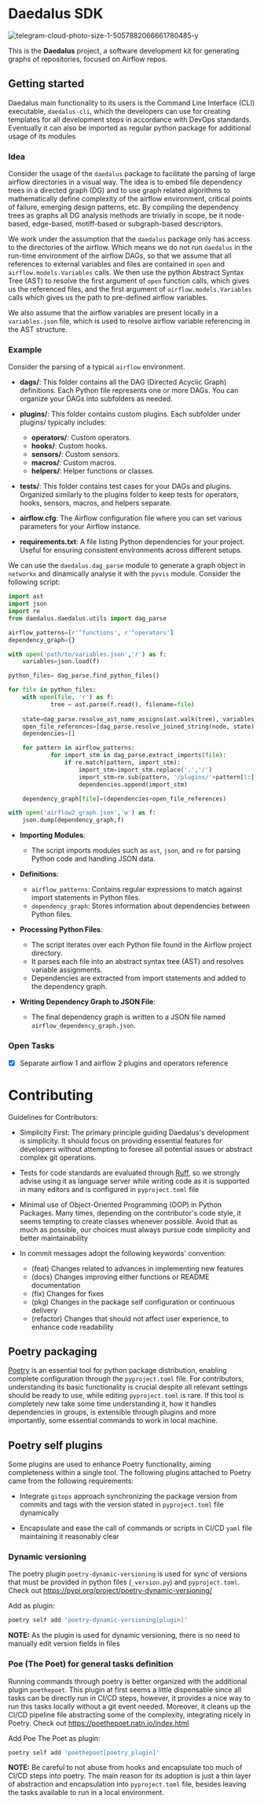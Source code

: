 # Daedalus SDK
![telegram-cloud-photo-size-1-5057882066661780485-y](https://github.com/bigrogerio/daedalus/assets/62626374/2eec58ce-edf5-47ed-b2eb-e23105cc48d1)

This is the **Daedalus** project, a software development kit for generating
graphs of repositories, focused on Airflow repos.

## Getting started

Daedalus main functionality to its users is the Command Line Interface (CLI)
executable, `daedalus-cli`, which the developers can use for creating templates for
all development steps in accordance with DevOps standards. Eventually it can
also be imported as regular python package for additional usage of its modules

### Idea
Consider the usage of the `daedalus` package to facilitate the parsing of large airflow
directories in a visual way. The idea is to embed file dependency trees in a directed graph (DG)
and to use graph related algorithms to mathematically define complexity of the airflow environment,
critical points of failure, emerging design patterns, etc. By compiling the dependency trees as graphs
all DG analysis methods are trivially in scope, be it node-based, edge-based, motiff-based or subgraph-based
descriptors.

We work under the assumption that the `daedalus` package only has access to the directories of the airflow.
Which means we do not run `daedalus` in the run-time environment of the airflow DAGs, so that we assume that
all references to external variables and files are contained in `open` and `airflow.models.Variables` calls.
We then use the python Abstract Syntax Tree (AST) to resolve the first argument of `open` function calls, 
which gives us the referenced files, and the first argument of `airflow.models.Variables` calls which gives us
the path to pre-defined airflow variables.

We also assume that the airflow variables are present locally in a `variables.json` file, which is used to resolve
airflow variable referencing in the AST structure.

### Example
Consider the parsing of a typical `airflow` environment. 

- **dags/**: This folder contains all the DAG (Directed Acyclic Graph) definitions. Each Python file represents one or more DAGs. You can organize your DAGs into subfolders as needed.

- **plugins/**: This folder contains custom plugins. Each subfolder under plugins/ typically includes:
  - **operators/**: Custom operators.
  - **hooks/**: Custom hooks.
  - **sensors/**: Custom sensors.
  - **macros/**: Custom macros.
  - **helpers/**: Helper functions or classes.

- **tests/**: This folder contains test cases for your DAGs and plugins. Organized similarly to the plugins folder to keep tests for operators, hooks, sensors, macros, and helpers separate.

- **airflow.cfg**: The Airflow configuration file where you can set various parameters for your Airflow instance.

- **requirements.txt**: A file listing Python dependencies for your project. Useful for ensuring consistent environments across different setups.

We can use the `daedalus.dag_parse` module to generate a graph object in `networkx` and dinamically analyse it with the `pyvis` module.
Consider the following script:
```python
import ast
import json
import re
from daedalus.daedalus.utils import dag_parse

airflow_patterns=[r'^functions', r'^operators']
dependency_graph={}

with open('path/to/variables.json','r') as f:
    variables=json.load(f)

python_files= dag_parse.find_python_files()

for file in python_files:
    with open(file, 'r') as f:
            tree = ast.parse(f.read(), filename=file)
            
    state=dag_parse.resolve_ast_name_assigns(ast.walk(tree), variables)
    open_file_references=[dag_parse.resolve_joined_string(node, state) for node in dag_parse.extract_file_references(file)]
    dependencies=[]

    for pattern in airflow_patterns:
            for import_stm in dag_parse.extract_imports(file):
                if re.match(pattern, import_stm):
                    import_stm=import_stm.replace('.','/')    
                    import_stm=re.sub(pattern, '/plugins/'+pattern[1:], import_stm)
                    dependencies.append(import_stm)

    dependency_graph[file]=(dependencies+open_file_references)

with open('airflow2_graph.json','w') as f:
    json.dump(dependency_graph,f)
```

- **Importing Modules**:
  - The script imports modules such as `ast`, `json`, and `re` for parsing Python code and handling JSON data.

- **Definitions**:
  - `airflow_patterns`: Contains regular expressions to match against import statements in Python files.
  - `dependency_graph`: Stores information about dependencies between Python files.

- **Processing Python Files**:
  - The script iterates over each Python file found in the Airflow project directory.
  - It parses each file into an abstract syntax tree (AST) and resolves variable assignments.
  - Dependencies are extracted from import statements and added to the dependency graph.

- **Writing Dependency Graph to JSON File**:
  - The final dependency graph is written to a JSON file named `airflow_dependency_graph.json`.


### Open Tasks

- [x] Separate airflow 1 and airflow 2 plugins and operators reference

# Contributing

Guidelines for Contributors:

- Simplicity First: The primary principle guiding Daedalus's development is
simplicity. It should focus on providing essential features for developers
without attempting to foresee all potential issues or abstract complex git
operations.

- Tests for code standards are evaluated through [Ruff](https://docs.astral.sh/ruff/),
so we strongly advise using it as language server while writing code as it
is supported in many editors and is configured in `pyproject.toml` file

- Minimal use of Object-Oriented Programming (OOP) in Python Packages. Many
times, depending on the contributor's code style, it seems tempting to create
classes whenever possible. Avoid that as much as possible, our choices must
always pursue code simplicity and better maintainability

- In commit messages adopt the following keywords' convention:
    - (feat) Changes related to advances in implementing new features
    - (docs) Changes improving either functions or README documentation
    - (fix) Changes for fixes
    - (pkg) Changes in the package self configuration or continuous delivery
    - (refactor) Changes that should not affect user experience, to enhance code readability

## Poetry packaging

[Poetry](https://python-poetry.org/) is an essential tool for python package
distribution, enabling complete configuration through the `pyproject.toml`
file. For contributors, understanding its basic functionality is crucial
despite all relevant settings should be ready to use, while editing `pyproject.toml`
is rare. If this tool is completely new take some time understanding it,
how it handles dependencies in groups, is extensible through plugins and
more importantly, some essential commands to work in local machine.

## Poetry self plugins

Some plugins are used to enhance Poetry functionality, aiming completeness within
a single tool. The following plugins attached to Poetry came from the following
requirements:

- Integrate `gitops` approach synchronizing the package version from commits
and tags with the version stated in `pyproject.toml` file dynamically

- Encapsulate and ease the call of commands or scripts in CI/CD `yaml` file
maintaining it reasonably clear

### Dynamic versioning

The poetry plugin `poetry-dynamic-versioning` is used for sync of versions
that must be provided in python files (`_version.py`) and `pyproject.toml`.
Check out https://pypi.org/project/poetry-dynamic-versioning/

Add as plugin:

```bash
poetry self add 'poetry-dynamic-versioning[plugin]'
```

**NOTE:** As the plugin is used for dynamic versioning, there is no need to
manually edit version fields in files

### Poe (The Poet) for general tasks definition

Running commands through poetry is better organized with the additional
plugin `poethepoet`. This plugin at first seems a little dispensable since all
tasks can be directly run in CI/CD steps, however, it provides a nice way to
run this tasks locally without a git event needed. Moreover, it cleans up the
CI/CD pipeline file abstracting some of the complexity, integrating nicely in
Poetry. Check out https://poethepoet.natn.io/index.html

Add Poe The Poet as plugin:

```bash
poetry self add 'poethepoet[poetry_plugin]'
```

**NOTE:** Be careful to not abuse from hooks and encapsulate too much of CI/CD
steps into poetry. The main reason for its adoption is just a thin layer of
abstraction and encapsulation into `pyproject.toml` file, besides leaving the
tasks available to run in a local environment.
